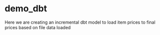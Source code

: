 # demo_dbt
Here we are creating an incremental dbt model to load item prices to final prices based on file data loaded
